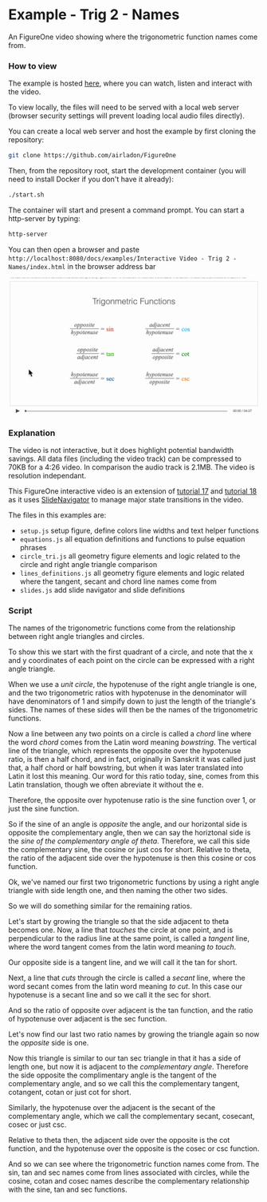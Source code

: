 # Example - Trig 2 - Names

An FigureOne video showing where the trigonometric function names come from.

### How to view

The example is hosted [here](https://airladon.github.io/FigureOne/examples/Interactive%20Video%20-%20Trig%202%20-%20Names/index.html), where you can watch, listen and interact with the video.

To view locally, the files will need to be served with a local web server (browser security settings will prevent loading local audio files directly).

You can create a local web server and host the example by first cloning the repository:

```bash
git clone https://github.com/airladon/FigureOne
```

Then, from the repository root, start the development container (you will need to install Docker if you don't have it already):
```bash
./start.sh
```

The container will start and present a command prompt. You can start a http-server by typing:
```bash
http-server
```

You can then open a browser and paste `http://localhost:8080/docs/examples/Interactive Video - Trig 2 - Names/index.html` in the browser address bar


![](example.gif)


### Explanation

The video is not interactive, but it does highlight potential bandwidth savings. All data files (including the video track) can be compressed to 70KB for a 4:26 video. In comparison the audio track is 2.1MB. The video is resolution independant.

This FigureOne interactive video is an extension of [tutorial 17](../../tutorials/15%20-%20Recording%20Slides) and [tutorial 18](../../tutorials/15%20-%20Recording%20Slides) as it uses [SlideNavigator](https://airladon.github.io/FigureOne/api/#slidenavigator) to manage major state transitions in the video.

The files in this examples are:
* `setup.js` setup figure, define colors line widths and text helper functions
* `equations.js` all equation definitions and functions to pulse equation phrases
* `circle_tri.js` all geometry figure elements and logic related to the circle and right angle triangle comparison
* `lines_definitions.js` all geometry figure elements and logic related where the tangent, secant and chord line names come from
* `slides.js` add slide navigator and slide definitions


### Script
The names of the trigonometric functions come from the relationship between right angle triangles and circles.

To show this we start with the first quadrant of a circle, and note that the x and y coordinates of each point on the circle can be expressed with a right angle triangle.

When we use a *unit circle*, the hypotenuse of the right angle triangle is one, and the two trigonometric ratios with hypotenuse in the denominator will have denominators of 1 and simpify down to just the length of the triangle's sides. The names of these sides will then be the names of the trigonometric functions.

Now a line between any two points on a circle is called a *chord* line where the word *chord* comes from the Latin word meaning *bowstring*. The vertical line of the triangle, which represents the opposite over the hypotenuse ratio, is then a half chord, and in fact, originally in Sanskrit it was called just that, a half chord or half bowstring, but when it was later translated into Latin it lost this meaning. Our word for this ratio today, sine, comes from this Latin translation, though we often abreviate it without the e.

Therefore, the opposite over hypotenuse ratio is the sine function over 1, or just the sine function.

So if the sine of an angle is *opposite* the angle, and our horizontal side is opposite the complementary angle, then we can say the horiztonal side is the *sine of the complementary angle of theta*. Therefore, we call this side the complementary sine, the cosine or just cos for short. Relative to theta, the ratio of the adjacent side over the hypotenuse is then this cosine or cos function.

Ok, we've named our first two trigonometric functions by using a right angle triangle with side length one, and then naming the other two sides.

So we will do something similar for the remaining ratios.

Let's start by growing the triangle so that the side adjacent to theta becomes one. Now, a line that *touches* the circle at one point, and is perpendicular to the radius line at the same point, is called a *tangent* line, where the word tangent comes from the latin word meaning *to touch*.

Our opposite side is a tangent line, and we will call it the tan for short.

Next, a line that *cuts* through the circle is called a *secant* line, where the word secant comes from the latin word meaning *to cut*. In this case our hypotenuse is a secant line and so we call it the sec for short.

And so the ratio of opposite over adjacent is the tan function, and the ratio of hypotenuse over adjacent is the sec function.

Let's now find our last two ratio names by growing the triangle again so now the *opposite* side is one.

Now this triangle is similar to our tan sec triangle in that it has a side of length one, but now it is adjacent to the *complementary angle*. Therefore the side opposite the complimentary angle is the tangent of the complementary angle, and so we call this the complementary tangent, cotangent, cotan or just cot for short. 

Similarly, the hypotenuse over the adjacent is the secant of the complementary angle, which we call the complementary secant, cosecant, cosec or just csc.

Relative to theta then, the adjacent side over the opposite is the cot function, and the hypotenuse over the opposite is the cosec or csc function.

And so we can see where the trigonometric function names come from. The sin, tan and sec names come from lines associated with circles, while the cosine, cotan and cosec names describe the complementary relationship with the sine, tan and sec functions.
